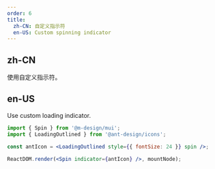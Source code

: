 ```yaml
---
order: 6
title:
  zh-CN: 自定义指示符
  en-US: Custom spinning indicator
---
```


## zh-CN

使用自定义指示符。

## en-US

Use custom loading indicator.

```jsx
import { Spin } from '@m-design/mui';
import { LoadingOutlined } from '@ant-design/icons';

const antIcon = <LoadingOutlined style={{ fontSize: 24 }} spin />;

ReactDOM.render(<Spin indicator={antIcon} />, mountNode);
```
